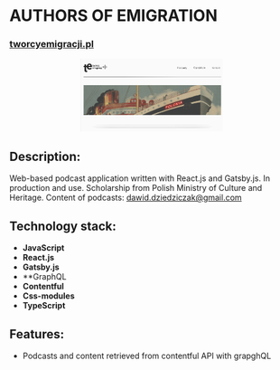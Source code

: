 # AUTHORS OF EMIGRATION 
### [tworcyemigracji.pl](https://tqworcyemigracji.pl)

<div align="center">
  <img width="50%" src=Authors.png />
</div>

## Description:
Web-based podcast application written with React.js and Gatsby.js. In production and use. Scholarship from Polish Ministry of Culture and Heritage.
Content of podcasts: dawid.dziedziczak@gmail.com 

## Technology stack:

- **JavaScript**
- **React.js**
- **Gatsby.js**
- **GraphQL
- **Contentful**
- **Css-modules**
- **TypeScript**

## Features:

- Podcasts and content retrieved from contentful API with grapghQL

